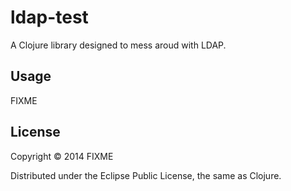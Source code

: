 # ldap-test

A Clojure library designed to mess aroud with LDAP.

## Usage

FIXME

## License

Copyright © 2014 FIXME

Distributed under the Eclipse Public License, the same as Clojure.
